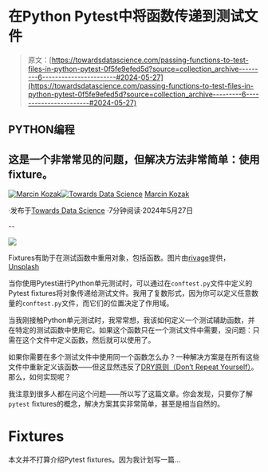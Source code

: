 # 在Python Pytest中将函数传递到测试文件

> 原文：[https://towardsdatascience.com/passing-functions-to-test-files-in-python-pytest-0f5fe9efed5d?source=collection_archive---------6-----------------------#2024-05-27](https://towardsdatascience.com/passing-functions-to-test-files-in-python-pytest-0f5fe9efed5d?source=collection_archive---------6-----------------------#2024-05-27)

## PYTHON编程

## 这是一个非常常见的问题，但解决方法非常简单：使用fixture。

[](https://medium.com/@nyggus?source=post_page---byline--0f5fe9efed5d--------------------------------)[![Marcin Kozak](../Images/d7faf62e48ed81dab5d8ad92819fff54.png)](https://medium.com/@nyggus?source=post_page---byline--0f5fe9efed5d--------------------------------)[](https://towardsdatascience.com/?source=post_page---byline--0f5fe9efed5d--------------------------------)[![Towards Data Science](../Images/a6ff2676ffcc0c7aad8aaf1d79379785.png)](https://towardsdatascience.com/?source=post_page---byline--0f5fe9efed5d--------------------------------) [Marcin Kozak](https://medium.com/@nyggus?source=post_page---byline--0f5fe9efed5d--------------------------------)

·发布于[Towards Data Science](https://towardsdatascience.com/?source=post_page---byline--0f5fe9efed5d--------------------------------) ·7分钟阅读·2024年5月27日

--

![](../Images/69fb471736259a118623659a6764455d.png)

Fixtures有助于在测试函数中重用对象，包括函数。图片由[rivage](https://unsplash.com/@sigmund?utm_source=medium&utm_medium=referral)提供，[Unsplash](https://unsplash.com/?utm_source=medium&utm_medium=referral)

当你使用Pytest进行Python单元测试时，可以通过在`conftest.py`文件中定义的Pytest fixtures将对象传递给测试文件。我用了复数形式，因为你可以定义任意数量的`conftest.py`文件，而它们的位置决定了作用域。

当我刚接触Python单元测试时，我常常想，我该如何定义一个测试辅助函数，并在特定的测试函数中使用它。如果这个函数只在一个测试文件中需要，没问题：只需在这个文件中定义函数，然后就可以使用了。

如果你需要在多个测试文件中使用同一个函数怎么办？一种解决方案是在所有这些文件中重新定义该函数——但这显然违反了[DRY原则（Don’t Repeat Yourself）](https://en.wikipedia.org/wiki/Don%27t_repeat_yourself)。那么，如何实现呢？

我注意到很多人都在问这个问题——所以写了这篇文章。你会发现，只要你了解`pytest` fixtures的概念，解决方案其实非常简单，甚至是相当自然的。

# Fixtures

本文并不打算介绍Pytest fixtures。因为我计划写一篇...
